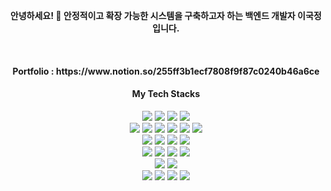 <div align="center"><p><strong>안녕하세요! 👋 안정적이고 확장 가능한 시스템을 구축하고자 하는 백엔드 개발자 이국정입니다.</strong></p><br/>
  <h4> Portfolio : https://www.notion.so/255ff3b1ecf7808f9f87c0240b46a6ce </h4>
  <h4><strong>My Tech Stacks</strong></h4></div>
  <div align="center"><img src="https://img.shields.io/badge/Java-007396?style=flat-square&logo=openjdk&logoColor=white"/> <img src="https://img.shields.io/badge/Python-3776AB?style=flat-square&logo=python&logoColor=white"/> <img src="https://img.shields.io/badge/JavaScript-F7DF1E?style=flat-square&logo=javascript&logoColor=black"/> <img src="https://img.shields.io/badge/C%23-239120?style=flat-square&logo=c-sharp&logoColor=white"/></div><div align="center"><img src="https://img.shields.io/badge/Spring%20Boot-6DB33F?style=flat-square&logo=spring-boot&logoColor=white"/> <img src="https://img.shields.io/badge/Spring-6DB33F?style=flat-square&logo=spring&logoColor=white"/> <img src="https://img.shields.io/badge/JPA-A8775A?style=flat-square&logoColor=white"/> <img src="https://img.shields.io/badge/MyBatis-030F16?style=flat-square&logo=mybatis&logoColor=white"/> <img src="https://img.shields.io/badge/RESTful%20API-005D93?style=flat-square&logo=swagger&logoColor=white"/> <img src="https://img.shields.io/badge/JUnit-25A162?style=flat-square&logo=junit5&logoColor=white"/></div><div align="center"><img src="https://img.shields.io/badge/React-61DAFB?style=flat-square&logo=react&logoColor=black"/> <img src="https://img.shields.io/badge/HTML5-E34F26?style=flat-square&logo=html5&logoColor=white"/> <img src="https://img.shields.io/badge/CSS3-1572B6?style=flat-square&logo=css3&logoColor=white"/> <img src="https://img.shields.io/badge/jQuery-0769AD?style=flat-square&logo=jquery&logoColor=white"/></div><div align="center"><img src="https://img.shields.io/badge/Machine%20Learning-FF8400?style=flat-square&logo=scikit-learn&logoColor=white"/> <img src="https://img.shields.io/badge/OpenCV-5C3EE8?style=flat-square&logo=opencv&logoColor=white"/> <img src="https://img.shields.io/badge/LLM%20(GPT%20API)-00A67E?style=flat-square&logo=openai&logoColor=white"/> <img src="https://img.shields.io/badge/Selenium-43B02A?style=flat-square&logo=selenium&logoColor=white"/></div><div align="center"><img src="https://img.shields.io/badge/MySQL-4479A1?style=flat-square&logo=mysql&logoColor=white"/> <img src="https://img.shields.io/badge/Oracle-F80000?style=flat-square&logo=oracle&logoColor=white"/></div><div align="center"><img src="https://img.shields.io/badge/Amazon%20AWS-232F3E?style=flat-square&logo=amazonaws&logoColor=white"/> <img src="https://img.shields.io/badge/Git-F05032?style=flat-square&logo=git&logoColor=white"/> <img src="https://img.shields.io/badge/GitHub-181717?style=flat-square&logo=github&logoColor=white"/> <img src="https://img.shields.io/badge/Notion-000000?style=flat-square&logo=notion&logoColor=white"/></div><br/><div align="center"></div>
